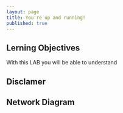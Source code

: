 ```yaml
---
layout: page
title: You're up and running!
published: true
---
```


## Lerning Objectives

With this LAB you will be able to understand 

## Disclamer

## Network Diagram 
